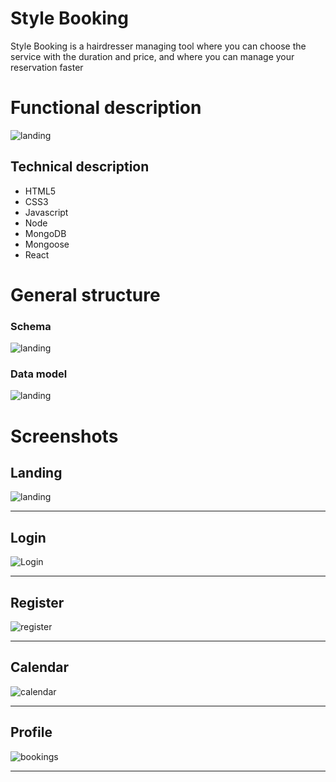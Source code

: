 # Style Booking 


Style Booking is a hairdresser managing tool where you can choose the service with the duration and price, and where you can manage your reservation faster


# Functional description


![landing](/docs/images/functionalDescription.png)

## Technical description

* HTML5
* CSS3
* Javascript
* Node
* MongoDB
* Mongoose
* React

# General structure

### Schema
![landing](docs/images/schemas.png)

### Data model
![landing](docs/images/dataModel.png)

# Screenshots 

## Landing
![landing](docs/images/landing.png)

------------------
## Login
![Login](docs/images/login.png)

------------------
## Register
![register](docs/images/register.png)

------------------
## Calendar
![calendar](docs/images/calendar.png)

------------------
## Profile
![bookings](docs/images/bookings.png)

------------------




